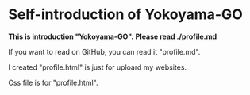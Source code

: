 # Self-introduction of Yokoyama-GO


**This is introduction "Yokoyama-GO".**
**Please read ./profile.md&nbsp;**








If you want to read on GitHub, you can read it "profile.md". 



I created "profile.html" is just for uploard my websites.

Css file is for "profile.html".
